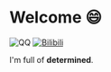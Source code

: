 # Welcome 😄


![QQ](https://img.shields.io/badge/2704534108-81A1C1.svg?style=for-the-badge&logo=qq&logoColor=purple)
[![Bilibili](https://img.shields.io/badge/UIH.svg?style=for-the-badge&logo=bilibili&logoColor=white)](https://www.bilibili.com/space/3461580083694176)


I'm full of **determined**.
